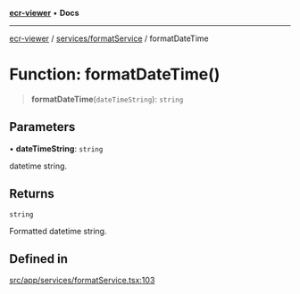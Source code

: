 [**ecr-viewer**](../../../README.md) • **Docs**

***

[ecr-viewer](../../../README.md) / [services/formatService](../README.md) / formatDateTime

# Function: formatDateTime()

> **formatDateTime**(`dateTimeString`): `string`

## Parameters

• **dateTimeString**: `string`

datetime string.

## Returns

`string`

Formatted datetime string.

## Defined in

[src/app/services/formatService.tsx:103](https://github.com/CDCgov/phdi/blob/fa63a85e5b4651bdfc0d25ecc23a67e11fbcba18/containers/ecr-viewer/src/app/services/formatService.tsx#L103)
